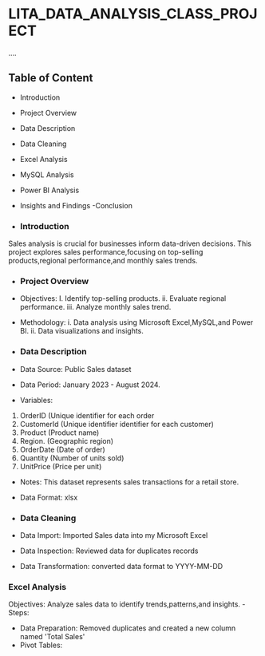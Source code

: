 # LITA_DATA_ANALYSIS_CLASS_PROJECT
....

## Table of Content
- Introduction 
- Project Overview 
- Data Description 
- Data Cleaning 
- Excel Analysis 
- MySQL Analysis 
- Power BI Analysis 
- Insights and Findings 
-Conclusion 

- ### Introduction 
Sales analysis is crucial for businesses inform data-driven decisions. This project explores sales performance,focusing on top-selling products,regional performance,and monthly sales trends.

- ### Project Overview 
 - Objectives:
  I. Identify top-selling products.
 ii. Evaluate regional performance.
iii. Analyze monthly sales trend.

 - Methodology:
  i. Data analysis using Microsoft Excel,MySQL,and Power BI.
 ii. Data visualizations and insights.

- ### Data Description 
 - Data Source: Public Sales dataset
 - Data Period: January 2023 - August 2024.  

- Variables:
 1. OrderID (Unique identifier for each order 
 2. CustomerId (Unique identifier identifier for each customer)
 3. Product (Product name)
 4. Region. (Geographic region)
 5. OrderDate (Date of order)
 6. Quantity (Number of units sold)
 7. UnitPrice (Price per unit)

- Notes: This dataset represents sales transactions for a retail store.
- Data Format: xlsx

- ### Data Cleaning 
 - Data Import: Imported Sales data into my Microsoft Excel
 - Data Inspection: Reviewed data for duplicates records 
 - Data Transformation: converted data format to YYYY-MM-DD

### Excel Analysis 
Objectives: Analyze sales data to identify trends,patterns,and insights.
 -Steps:
 - Data Preparation: Removed duplicates and created a new column named 'Total Sales'
 - Pivot Tables:
